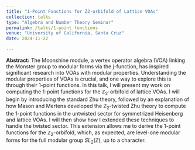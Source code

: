 ```yaml
---
title: "1-Point Functions for Z2-orbifold of Lattice VOAs"
collection: talks
type: "Algebra and Number Theory Seminar"
permalink: /talks/1-point functions
venue: "University of California, Santa Cruz"
date: 2024-11-22

---
```


**Abstract:**
The Moonshine module, a vertex operator algebra (VOA) linking the Monster group to modular forms via the j-function, has inspired significant research into VOAs with modular properties. Understanding the modular properties of VOAs is crucial, and one way to explore this is through their 1-point functions. In this talk, I will present my work on computing the 1-point functions for the $\mathbb{Z}_2$-orbifold of lattice VOAs. I will begin by introducing the standard Zhu theory, followed by an explanation of how Mason and Mertens developed the $\mathbb{Z}_2$-twisted Zhu theory to compute the 1-point functions in the untwisted sector for symmetrized Heisenberg and lattice VOAs. I will then show how I extended these techniques to handle the twisted sector. This extension allows me to derive the 1-point functions for the $\mathbb{Z}_2$-orbifold, which, as expected, are level-one modular forms for the full modular group $SL_2(\mathbb{Z})$, up to a character.